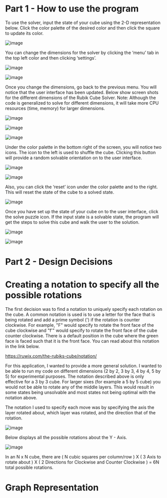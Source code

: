 # Part 1 - How to use the program


To use the solver, input the state of your cube using the 2-D representation below. Click the color palette of the desired color and then click the square to update its color.

   ![image](https://user-images.githubusercontent.com/14824605/34399937-0d8f5c1e-eb5a-11e7-844c-cf24ab007ddd.png) 

You can change the dimensions for the solver by clicking the ‘menu’ tab in the top left color and then clicking ‘settings’. 

![image](https://user-images.githubusercontent.com/14824605/34400014-f2b650f4-eb5a-11e7-94a7-4eea39808bf8.png)


![image](https://user-images.githubusercontent.com/14824605/34400023-1b254ea0-eb5b-11e7-828f-67c5eb3cc008.png)

Once you change the dimensions, go back to the previous menu. You will notice that the user interface has been updated. Below show screen shots for the different dimensions of the Rubik Cube Solver. Note: Although the code is generalized to solve for different dimensions, it will take more CPU resources (time, memory) for larger dimensions.


![image](https://user-images.githubusercontent.com/14824605/34399839-4fb25dae-eb59-11e7-9096-b832fad9fcbe.png)

![image](https://user-images.githubusercontent.com/14824605/34399844-5a1bbd4e-eb59-11e7-87b1-5d25a827f9be.png)

![image](https://user-images.githubusercontent.com/14824605/34399865-8c035baa-eb59-11e7-9d16-584f4cca3497.png)


Under the color palette in the bottom right of the screen, you will notice two icons. The icon to the left is used to shuffle the cube. Clicking this button will provide a random solvable orientation on to the user interface.

![image](https://user-images.githubusercontent.com/14824605/34399888-b1778c62-eb59-11e7-80b2-f15a47b3865f.png)

![image](https://user-images.githubusercontent.com/14824605/34399899-c176040e-eb59-11e7-92f1-9aab4cc6248e.png)

Also, you can click the ‘reset’ icon under the color palette and to the right. This will reset the state of the cube to a solved state.

![image](https://user-images.githubusercontent.com/14824605/34399919-e16ff62a-eb59-11e7-86c8-c5906c1a5fce.png)

Once you have set up the state of your cube on to the user interface, click the solve puzzle icon. If the input state is a solvable state, the program will get the steps to solve this cube and walk the user to the solution. 

![image](https://user-images.githubusercontent.com/14824605/34400115-2dfe5584-eb5c-11e7-995b-72b821d07c7b.png)

![image](https://user-images.githubusercontent.com/14824605/34400130-499eb0d6-eb5c-11e7-813b-9faa8dc6ac65.png)



# Part 2 - Design Decisions

# Creating a notation to specify all the possible rotations
The first decision was to find a notation to uniquely specify each rotation on the cube. A common notation is used is to use a letter for the face that is being rotated and add a prime symbol (') if the rotation is counter clockwise. For example, "F" would specify to rotate the front face of the cube clockwise and "f'" would specify to rotate the front face of the cube counter clockwise. There is a default position in the cube where the green face is faced such that it is the front face. You can read about this notation in the link below.

https://ruwix.com/the-rubiks-cube/notation/

For this application, I wanted to provide a more general solution. I wanted to be able to run my code on different dimensions (2 by 2, 3 by 3, 4 by 4, 5 by 5) for experimental purposes. The notation described above is only effective for a 3 by 3 cube. For larger sixes (for example a 5 by 5 cube) you would not be able to rotate any of the middle layers. This would result in some states being unsolvable and most states not being optimal with the notation above. 

The notation I used to specify each move was by specifying the axis the layer rotated about, which layer was rotated, and the direction that of the rotation. 

![image](https://user-images.githubusercontent.com/14824605/34450879-8114f8d4-ece4-11e7-9350-8d1f18e8591c.png)

Below displays all the possible rotations about the Y - Axis.

![image](https://user-images.githubusercontent.com/14824605/34450906-c1c6adae-ece5-11e7-8b08-ad52a32744e6.png)

In an N x N cube, there are ( N cubic squares per column/row ) X ( 3 Axis to rotate about ) X ( 2 Directions for Clockwise and Counter Clockwise ) = 6N total possible rotations.

# Graph Representation

